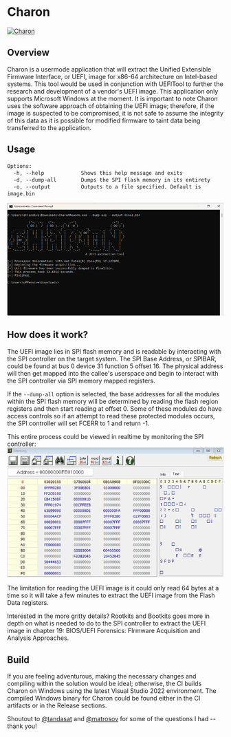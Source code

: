 # Charon  

[![Charon](https://github.com/ch3rn0byl/Charon/actions/workflows/charon.yml/badge.svg)](https://github.com/ch3rn0byl/Charon/actions/workflows/charon.yml)

## Overview  
Charon is a usermode application that will extract the Unified Extensible Firmware Interface, or UEFI, image for x86-64 architecture on Intel-based systems. This tool would be used in conjunction with UEFITool to further the research and development of a vendor's UEFI image. This application only supports Microsoft Windows at the moment. It is important to note Charon uses the software approach of obtaining the UEFI image; therefore, if the image is suspected to be compromised, it is not safe to assume the integrity of this data as it is possible for modified firmware to taint data being transferred to the application. 

## Usage  
```
Options:
  -h, --help            Shows this help message and exits
  -d, --dump-all        Dumps the SPI flash memory in its entirety
  -o, --output          Outputs to a file specified. Default is image.bin
```

![](https://github.com/ch3rn0byl/Charon/blob/master/Images/Untitled.png)

## How does it work?
The UEFI image lies in SPI flash memory and is readable by interacting with the SPI controller on the target system. The SPI Base Address, or SPIBAR, could be found at bus 0 device 31 function 5 offset 16. The physical address will then get mapped into the callee's userspace and begin to interact with the SPI controller via SPI memory mapped registers.  

If the `--dump-all` option is selected, the base addresses for all the modules within the SPI flash memory will be determined by reading the flash region registers and then start reading at offset 0. Some of these modules do have access controls so if an attempt to read these protected modules occurs, the SPI controller will set FCERR to 1 and return -1. 

This entire process could be viewed in realtime by monitoring the SPI controller:
![](https://github.com/ch3rn0byl/Charon/blob/master/Images/ExtractingImage.gif)

The limitation for reading the UEFI image is it could only read 64 bytes at a time so it will take a few minutes to extract the UEFI image from the Flash Data registers.

Interested in the more gritty details? Rootkits and Bootkits goes more in depth on what is needed to do to the SPI controller to extract the UEFI image in chapter 19: BIOS/UEFI Forensics: FIrmware Acquisition and Analysis Approaches.  

## Build  
If you are feeling adventurous, making the necessary changes and compiling within the solution would be ideal; otherwise, the CI builds Charon on Windows using the latest Visual Studio 2022 environment. The compiled Windows binary for Charon could be found either in the CI artifacts or in the Release sections.

Shoutout to [@tandasat](https://github.com/tandasat/) and [@matrosov](https://github.com/matrosov) for some of the questions I had -- thank you! 
